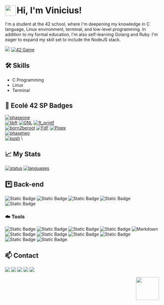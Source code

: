 # Hi, I'm Vinicius! <a href="#"><img align='left' src='../../../stuff/blob/main/shakehand.gif' width='35'></a>

I'm a student at the 42 school, where I'm deepening my knowledge in C language, Linux environment, terminal, and low-level programming. In addition to my formal education, I'm also self-learning Golang and Ruby. I'm eager to expand my skill set to include the NodeJS stack.

![](https://komarev.com/ghpvc/?username=vinicius-f-pereira&color=blue&style=flat-square)
[![42 Game](https://img.shields.io/badge/Game-profile-0a66c2?style=flat-square&logo=42&logoColor=white)](https://game.42sp.org.br/cadet/vde-frei)

## 🛠️ Skills

- C Programming
- Linux
- Terminal

## 📝 Ecolé 42 SP Badges

[![phaseone](../../../42-project-badges/blob/main/badges/phase_onem.png)](https://github.com/vinicius-f-pereira) \
[![libft](../../../42-project-badges/blob/main/badges/libftm.png)](../../../libft) 
[![GNL](../../../42-project-badges/blob/main/badges/get_next_linem.png)](../../../get_next_line)
[![ft_printf](../../../42-project-badges/blob/main/badges/ft_printfm.png)](../../../ft_printf) \
[![born2beroot](../../../42-project-badges/blob/main/badges/born2berootm.png)](https://github.com/vinicius-f-pereira)
[![FdF](../../../42-project-badges/blob/main/badges/fdfm.png)](../../../FdF)
[![Pipex](../../../42-project-badges/blob/main/badges/pipexm.png)](../../../pipex) \
[![phasetwo](../../../42-project-badges/blob/main/badges/phase_twoe.png)](https://github.com/vinicius-f-pereira) \
[![push](../../../42-project-badges/blob/main/badges/push_swapm.png)](../../../push_swap) \

<!--div id="body" style="display:inline-block; margin: 0 10px;">
  <div id="phase_one" align="left" width="33%">
    <picture>
      <img src="../../../42-project-badges/blob/main/badges/phase_onem.png" alt="phase" width="150" height="150">
    </picture>
    <div id="lib gnl">
      <img src="../../../42-project-badges/blob/main/badges/libftm.png" alt="libft" width="75" height="75">
      <img src="../../../42-project-badges/blob/main/badges/get_next_linem.png" alt="GNL" width="75" height="75">
    </div>
    <div id="print born">
      <img src="../../../42-project-badges/blob/main/badges/ft_printfm.png" alt="ft_printf" width="75" height="75">
      <img src="../../../42-project-badges/blob/main/badges/born2berootm.png" alt="born2beroot" width="75" height="75">
    </div>
    <div id="fdf pipex">
      <img src="../../../42-project-badges/blob/main/badges/fdfm.png" alt="FdF" width="75" height="75">
      <img src="../../../42-project-badges/blob/main/badges/pipexm.png" alt="Pipex" width="75" height="75">
  </div>
  </div>
  <!--div id="phase_two" align="center" width="33%">
    <picture>
      <img src="../../../42-project-badges/blob/main/badges/phase_twom.png" alt="phase" width="20" height="20%">
    </picture>
    <div id="fdf pipex">
      <img src="../../../42-project-badges/blob/main/badges/fdfm.png" alt="FdF" width="10%" height="10%">
      <img src="../../../42-project-badges/blob/main/badges/pipexm.png" alt="Pipex" width="10%" height="10%">
</div>
</div>
  

<[![libft](../../../42-project-badges/blob/main/badges/libftm.png)](../../../libft)
[![GNL](../../../42-project-badges/blob/main/badges/get_next_linem.png)](../../../get_next_line)
[![ft_printf](../../../42-project-badges/blob/main/badges/ft_printfm.png)](../../../ft_printf)\
![born2beroot](../../../42-project-badges/blob/main/badges/born2berootm.png)
[![FdF](../../../42-project-badges/blob/main/badges/fdfm.png)](../../../FdF)
[![Pipex](../../../42-project-badges/blob/main/badges/pipexm.png)](../../../pipex)>
</div-->


## 📈 My Stats

[![status](https://raw.githubusercontent.com/vinicius-f-pereira/github-stats-transparent/output/generated/overview.svg)](#)
[![languages](https://raw.githubusercontent.com/vinicius-f-pereira/github-stats-transparent/output/generated/languages.svg)](#)


## *️⃣ Back-end
![Static Badge](https://img.shields.io/badge/C_language-white?logo=c)
![Static Badge](https://img.shields.io/badge/Go-white?logo=go)
![Static Badge](https://img.shields.io/badge/TypeScript-white?logo=TypeScript)
![Static Badge](https://img.shields.io/badge/TailWindCSS-white?logo=tailwindcss)
![Static Badge](https://img.shields.io/badge/HTML5-white?logo=html5)

### ☁️ Tools
![Static Badge](https://img.shields.io/badge/Git-white?logo=git)
![Static Badge](https://img.shields.io/badge/Github-black?logo=github)
![Static Badge](https://img.shields.io/badge/AWS-black?logo=amazon%20aws)
![Static Badge](https://img.shields.io/badge/Linux-FCC624?&logo=linux&logoColor=black)
![Markdown](https://img.shields.io/badge/Markdown-%23000000.svg?&logo=markdown&logoColor=white)
![Static Badge](https://img.shields.io/badge/Shell_Script-%23121011.svg?&logo=gnu-bash&logoColor=white)
![Static Badge](https://img.shields.io/badge/Makefile-%23F24E1E.svg?&logo=monzo&logoColor=white)
![Static Badge](https://img.shields.io/badge/-Vim-green?&logo=VIM&logoColor=black)
![Static Badge](https://img.shields.io/badge/-Nvim-%23121011?&logo=Neovim&logoColor=white")
![Static Badge](https://img.shields.io/badge/Vscode-blue?logo=visual%20studio&logoColor=white)
![Static Badge](https://img.shields.io/badge/Gnu_DeBugger-black?logo=gnubash&logoColor=white)


## 📫 Contact

<div align="left" style="display:inline_block"> 
  <a href="https://www.linkedin.com/in/vfreitass/" target="_blank"><img src="https://img.shields.io/badge/LinkedIn-0077B5?style=for-the-badge&logo=linkedin&logoColor=white" target="_blank"></a> 
  <a href="https://app.slack.com/client/T039P7U66/D05Q1NU9G58" target="_blank"><img src="https://img.shields.io/badge/Slack-4A154B?style=for-the-badge&logo=slack&logoColor=white" target="_blank"></a> 
  <a href = "mailto:niviciusdev@gmail.com"><img src="https://img.shields.io/badge/Gmail-D14836?style=for-the-badge&logo=gmail&logoColor=white" target="_blank"></a>
 <a href="https://discord.gg/vde-frei#1622" target="_blank"><img src="https://img.shields.io/badge/Discord-7289DA?style=for-the-badge&logo=discord&logoColor=white" target="_blank"></a> 
  <a href="https://instagram.com/niviciusdev" target="_blank"><img src="https://img.shields.io/badge/-Instagram-%23E4405F?style=for-the-badge&logo=instagram&logoColor=white" target="_blank"></a>



<a href="#"><img align='right' src='../../../stuff/blob/main/alucard.gif' width='75'></a>
